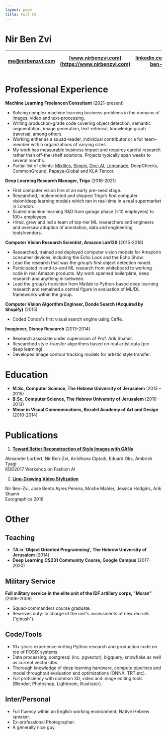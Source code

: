 ```yaml
---
layout: page
title: Full CV
---
```


# Nir Ben Zvi

| [me@nirbenzvi.com](mailto:me@nirbenzvi.com) | [www.nirbenzvi.com](https://www.nirbenzvi.com) | [linkedin.com/in/nir-ben-zvi](http://linkedin.com/in/nir-ben-zvi) | [0545-864-729](tel:0545-864-729) |
| :---: | :---: | :---: | :---: |

# Professional Experience

**Machine Learning Freelancer/Consultant** (2021-present)

* Solving complex machine learning business problems in the domains of images, video and text-processing.  
* Writing production-grade code covering object detection, semantic segmentation, image generation, text-retrieval, knowledge graph traversal, among others.  
* Working either as a squad-leader, individual contributor or a full team-member within organizations of varying sizes.  
* My work has measurable business impact and requires careful research rather than off-the-shelf solutions. Projects typically span weeks to several months.  
* Partial list of clients: [Mixtiles](https://mixtiles.com/), [Simply](https://hellosimply.com/), [Deci.AI](https://www.deci.ai), [Lemonade](https://www.lemonade.com/), DeepChecks, CommonGround, Papaya-Global and KLA-Tencor.

**Deep Learning Research Manager, Trigo** (2018-2021)

* First computer vision hire at an early pre-seed stage.  
* Researched, implemented and shipped Trigo’s first computer vision/deep learning models which ran in real-time in a real supermarket in London.  
* Scaled machine learning R\&D from garage phase (\<10 employees) to 100+ employees.  
* Hired, grew and led a team of top-tier ML researchers and engineers and oversaw adoption of annotation, data and engineering tools/vendors.

**Computer Vision Research Scientist, Amazon Lab126** (2015-2018)

* Researched, trained and deployed computer vision models for Amazon’s consumer devices, including the Echo Look and the Echo Show.  
* Lead the research that was the group’s first object detection model.  
* Participated in end-to-end ML research from whiteboard to working code in real Amazon products. My work spanned boilerplate, deep research and anything in-between.  
* Lead the group’s transition from Matlab to Python-based deep learning research and remained a central figure in evaluation of ML/DL frameworks within the group.

**Computer Vision Algorithm Engineer, Donde Search (Acquired by Shopify)** (2015)

* Coded Donde's first visual search engine using Caffe.

**Imagineer, Disney Research** (2013-2014)

* Research associate under supervision of Prof. Arik Shamir.  
* Researched style-transfer algorithms based on real artist data (pre-deep learning).  
* Developed image contour tracking models for artistic style transfer.

# Education

* **M.Sc, Computer Science, The Hebrew University of Jerusalem** (2013 – 2015\)  
* **B.Sc, Computer Science, The Hebrew University of Jerusalem** (2010 – 2013\)  
* **Minor in Visual Communications, Bezalel Academy of Art and Design** (2010-2014)

# Publications

1. [**Toward Better Reconstruction of Style Images with GANs**](https://assets.amazon.science/09/e3/53830ba14c14a1a413d3a6660fea/toward-better-reconstruction-of-style-images-with-gans.pdf)

Alexander Lorbert, Nir Ben-Zvi, Arridhana Ciptadi, Eduard Oks, Ambrish Tyagi  
KDD2017 Workshop on Fashion AI

2. [**Line-Drawing Video Stylization**](https://la.disneyresearch.com/publication/line-drawing-video-stylization/)

Nir Ben-Zvi,  Jose Bento Ayres Pereira, Moshe Mahler, Jessica Hodgins, Arik Shamir  
Eurographics 2016

# Other

## Teaching

* **TA in 'Object Oriented Programming', The Hebrew University of Jerusalem** (2014)  
* **Deep Learning CS231 Community Course, Google Campus** (2017-2020)

## Military Service

**Full military service in the elite unit of the IDF artillery corps, "Moran"** (2006-2009)

* Squad-commanders course graduate.  
* Reserves duty: In charge of the unit's assessments of new recruits (“gibush”).

## Code/Tools

* 10+ years experience writing Python research and production code on top of POSIX systems.  
* Data processing; postgresql (inc. pgvector), bigquery, snowflake as well as current vector-dbs.  
* Thorough knowledge of deep learning hardware, compute pipelines and model throughput evaluation and optimizations (ONNX, TRT etc).  
* Full proficiency with common 3D, video and image editing tools (Blender, Photoshop, Lightroom, Illustrator).

## Inter/Personal

* Full fluency within an English working environment; Native Hebrew speaker.  
* Ex-professional Photographer.  
* A generally nice guy.

